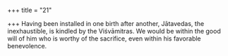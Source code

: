 +++
title = "21"

+++
Having been installed in one birth after another, Jātavedas, the
inexhaustible, is kindled by the Viśvāmitras.
We would be within the good will of him who is worthy of the sacrifice,  even within his favorable benevolence.